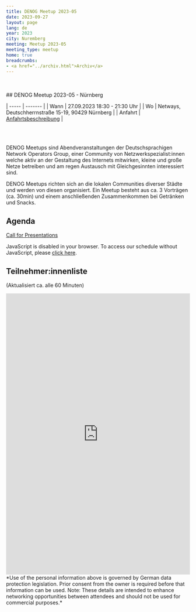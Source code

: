 ```yaml
---
title: DENOG Meetup 2023-05
date: 2023-09-27
layout: page
lang: de
year: 2023
city: Nuremberg
meeting: Meetup 2023-05
meeting_type: meetup
home: true
breadcrumbs:
- <a href="../archiv.html">Archiv</a>
---
```


<br />
<br />
## DENOG Meetup 2023-05 - Nürnberg<br>

| ----- | ------- |
| Wann  | 27.09.2023 18:30 - 21:30 Uhr |
| Wo    | Netways, Deutschherrnstraße 15-19, 90429 Nürnberg |
| Anfahrt | <a href="/images/meetups/Anfahrt-Kesselhaus.pdf">Anfahrtsbeschreibung</a> |

<br />
<br />

DENOG Meetups sind Abendveranstaltungen der Deutschsprachigen Network Operators Group, einer Community von Netzwerkspezialist:innen welche aktiv an der Gestaltung des Internets mitwirken, kleine und große Netze betreiben und am regen Austausch mit Gleichgesinnten interessiert sind.

DENOG Meetups richten sich an die lokalen Communities diverser Städte und werden von diesen organisiert. Ein Meetup besteht aus ca. 3 Vorträgen (ca. 30min) und einem anschließenden Zusammenkommen bei Getränken und Snacks. 


## Agenda

[Call for Presentations](https://pretalx.com/denog-meetup-2023-05/cfp)

<pretalx-schedule event-url="https://pretalx.com/denog-meetup-2023-05/" locale="de" format="grid" style="--pretalx-clr-primary: #3aa57c"></pretalx-schedule>
<noscript>
   <div class="pretalx-widget">
        <div class="pretalx-widget-info-message">
            JavaScript is disabled in your browser. To access our schedule without JavaScript,
            please <a target="_blank" href="https://pretalx.com/denog-meetup-2023-05/schedule/">click here</a>.
        </div>
    </div>
</noscript>

## Teilnehmer:innenliste
(Aktualisiert ca. alle 60 Minuten)<br>
<iframe src="https://www.denog.de/pretix-attendeelist/meetup2023_05/" width="100%" height="768" frameborder="0" scrolling="yes" marginheight="0" marginwidth="0" name="Attendeelist" title="DENOG Meetup 2023-05 Attendees">
</iframe>
<br>
*Use of the personal information above is governed by German data protection legislation. Prior consent from the owner is required before that information can be used. Note: These details are intended to enhance networking opportunities between attendees and should not be used for commercial purposes.*

